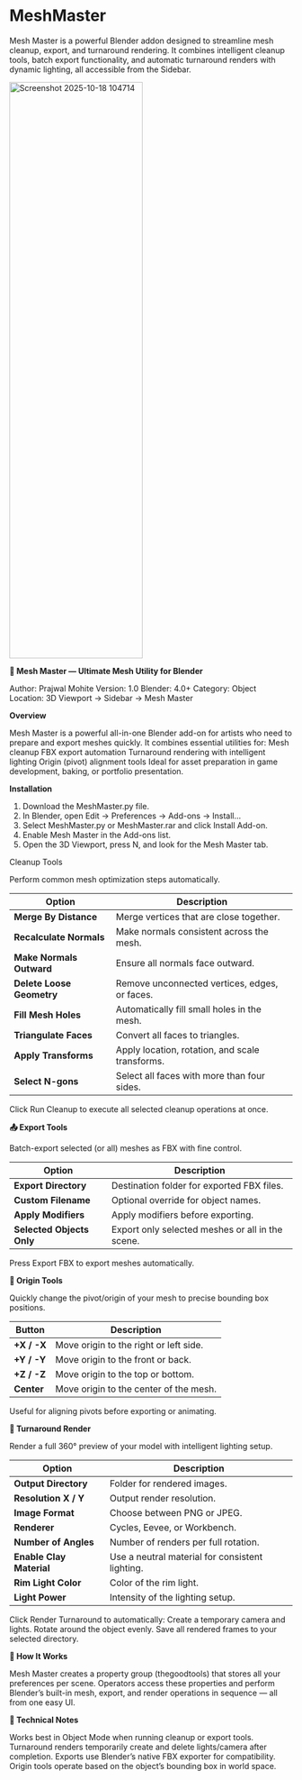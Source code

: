 # MeshMaster
Mesh Master is a powerful Blender addon designed to streamline mesh cleanup, export, and turnaround rendering. It combines intelligent cleanup tools, batch export functionality, and automatic turnaround renders with dynamic lighting, all accessible from the Sidebar.

<img width="237" height="1023" alt="Screenshot 2025-10-18 104714" src="https://github.com/user-attachments/assets/ea138289-05de-432d-b225-b61f031b84ef" />


**🧠 Mesh Master — Ultimate Mesh Utility for Blender**

Author: Prajwal Mohite
Version: 1.0
Blender: 4.0+
Category: Object
Location: 3D Viewport → Sidebar → Mesh Master

**Overview**

Mesh Master is a powerful all-in-one Blender add-on for artists who need to prepare and export meshes quickly.
It combines essential utilities for:
Mesh cleanup
FBX export automation
Turnaround rendering with intelligent lighting
Origin (pivot) alignment tools
Ideal for asset preparation in game development, baking, or portfolio presentation.

**Installation**

1. Download the MeshMaster.py file.
2. In Blender, open Edit → Preferences → Add-ons → Install…
3. Select MeshMaster.py or MeshMaster.rar and click Install Add-on.
4. Enable Mesh Master in the Add-ons list.
5. Open the 3D Viewport, press N, and look for the Mesh Master tab.


Cleanup Tools

Perform common mesh optimization steps automatically.

| **Option**                | **Description**                                 |
| ------------------------- | ----------------------------------------------- |
| **Merge By Distance**     | Merge vertices that are close together.         |
| **Recalculate Normals**   | Make normals consistent across the mesh.        |
| **Make Normals Outward**  | Ensure all normals face outward.                |
| **Delete Loose Geometry** | Remove unconnected vertices, edges, or faces.   |
| **Fill Mesh Holes**       | Automatically fill small holes in the mesh.     |
| **Triangulate Faces**     | Convert all faces to triangles.                 |
| **Apply Transforms**      | Apply location, rotation, and scale transforms. |
| **Select N-gons**         | Select all faces with more than four sides.     |


Click Run Cleanup to execute all selected cleanup operations at once.

**📤 Export Tools**

Batch-export selected (or all) meshes as FBX with fine control.

| **Option**                | **Description**                                  |
| ------------------------- | ------------------------------------------------ |
| **Export Directory**      | Destination folder for exported FBX files.       |
| **Custom Filename**       | Optional override for object names.              |
| **Apply Modifiers**       | Apply modifiers before exporting.                |
| **Selected Objects Only** | Export only selected meshes or all in the scene. |


Press Export FBX to export meshes automatically.

**📍 Origin Tools**

Quickly change the pivot/origin of your mesh to precise bounding box positions.

| **Button**  | **Description**                        |
| ----------- | -------------------------------------- |
| **+X / -X** | Move origin to the right or left side. |
| **+Y / -Y** | Move origin to the front or back.      |
| **+Z / -Z** | Move origin to the top or bottom.      |
| **Center**  | Move origin to the center of the mesh. |


Useful for aligning pivots before exporting or animating.

**🎥 Turnaround Render**

Render a full 360° preview of your model with intelligent lighting setup.

| **Option**               | **Description**                                 |
| ------------------------ | ----------------------------------------------- |
| **Output Directory**     | Folder for rendered images.                     |
| **Resolution X / Y**     | Output render resolution.                       |
| **Image Format**         | Choose between PNG or JPEG.                     |
| **Renderer**             | Cycles, Eevee, or Workbench.                    |
| **Number of Angles**     | Number of renders per full rotation.            |
| **Enable Clay Material** | Use a neutral material for consistent lighting. |
| **Rim Light Color**      | Color of the rim light.                         |
| **Light Power**          | Intensity of the lighting setup.                |


Click Render Turnaround to automatically:
Create a temporary camera and lights.
Rotate around the object evenly.
Save all rendered frames to your selected directory.

**🧩 How It Works**

Mesh Master creates a property group (thegoodtools) that stores all your preferences per scene. Operators access these properties and perform Blender’s built-in mesh, export, and render operations in sequence — all from one easy UI.

**🧰 Technical Notes**

Works best in Object Mode when running cleanup or export tools.
Turnaround renders temporarily create and delete lights/camera after completion.
Exports use Blender’s native FBX exporter for compatibility.
Origin tools operate based on the object’s bounding box in world space.
